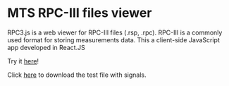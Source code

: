 # MTS RPC-III files viewer

RPC3.js is a web viewer for RPC-III files (.rsp, .rpc). 
RPC-III is a commonly used format for storing measurements data.
This a client-side JavaScript app developed in React.JS

Try it [here](https://htmlpreview.github.io/?https://github.com/galuszkm/RPC3.js/blob/master/example/index.html)!

Click [here](https://github.com/galuszkm/RPC3.js/blob/master/example/SignalExample.rsp) to download the test file with signals.
